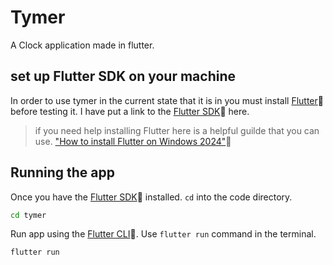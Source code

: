# Tymer

A Clock application made in flutter.

## set up Flutter SDK on your machine

In order to use tymer in the current state that it is in you must install [Flutter](https://flutter.dev/):link: before testing it. I have put a link to the [Flutter SDK](https://docs.flutter.dev/get-started/install):link: here.

> if you need help installing Flutter here is a helpful guilde that you can use. ["How to install Flutter on Windows 2024"](https://youtu.be/mMeQhLGD-og?si=Zdw5x0srp8CpUHZc):link:

## Running the app

Once you have the [Flutter SDK](https://docs.flutter.dev/get-started/install):link: installed. ``` cd ``` into the code directory.

```bash
cd tymer
```

Run app using the [Flutter CLI](https://docs.flutter.dev/reference/flutter-cli):link:. Use ``` flutter run ``` command in the terminal.

```console
flutter run
```
